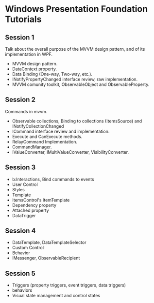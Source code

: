 # Windows Presentation Foundation Tutorials

## Session 1

Talk about the overall purpose of the MVVM design pattern, and of its implementation in WPF.

* MVVM design pattern.
* DataContext property.
* Data Binding (One-way, Two-way, etc.).
* INotifyPropertyChanged interface review, raw implementation.
* MVVM comunity toolkit, ObservableObject and ObservableProperty.

## Session 2

Commands in mvvm.

* Observable collections, Binding to collections (ItemsSource) and INotifyCollectionChanged
* ICommand interface review and implementation.
* Execute and CanExecute methods.
* RelayCommand Implementation.
* CommandManager.
* IValueConverter, IMultiValueConverter, VisibilityConverter.

## Session 3

* b:Interactions, Bind commands to events
* User Control
* Styles
* Template
* ItemsControl's ItemTemplate
* Dependency property
* Attached property
* DataTrigger

## Session 4

* DataTemplate, DataTemplateSelector
* Custom Control
* Behavior
* IMessenger, ObservableRecipient

## Session 5

* Triggers (property triggers, event triggers, data triggers)
* behaviors
* Visual state management and control states
